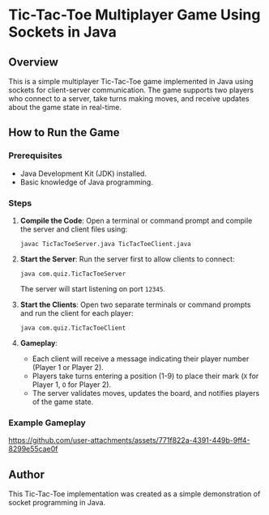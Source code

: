 # Tic-Tac-Toe Multiplayer Game Using Sockets in Java

## Overview
This is a simple multiplayer Tic-Tac-Toe game implemented in Java using sockets for client-server communication. The game supports two players who connect to a server, take turns making moves, and receive updates about the game state in real-time.
## How to Run the Game

### Prerequisites
- Java Development Kit (JDK) installed.
- Basic knowledge of Java programming.

### Steps
1. **Compile the Code**:
   Open a terminal or command prompt and compile the server and client files using:
   ```
   javac TicTacToeServer.java TicTacToeClient.java
   ```

2. **Start the Server**:
   Run the server first to allow clients to connect:
   ```
   java com.quiz.TicTacToeServer
   ```
   The server will start listening on port `12345`.

3. **Start the Clients**:
   Open two separate terminals or command prompts and run the client for each player:
   ```
   java com.quiz.TicTacToeClient
   ```

4. **Gameplay**:
   - Each client will receive a message indicating their player number (Player 1 or Player 2).
   - Players take turns entering a position (1-9) to place their mark (`X` for Player 1, `O` for Player 2).
   - The server validates moves, updates the board, and notifies players of the game state.

### Example Gameplay
https://github.com/user-attachments/assets/771f822a-4391-449b-9ff4-8299e55cae0f



## Author
This Tic-Tac-Toe implementation was created as a simple demonstration of socket programming in Java.


